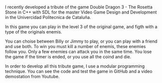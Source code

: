 I recently developed a tribute of the game Double Dragon 3 - The Rosetta Stone in C++ with SDL for the master Video Game Design and Development in the Univercidad Politecnica de Cataluña.

In this game you can play in the level 3 of the original game, and figth with a type of the originals enemis. 

You can choise between Billy or Jimmy to play, or you can play with a friend and use both. 
To win you must kill a number of enemis, these enemies follow you. Only a few enemies can attack you in the same time. 
You lose the game if the timer is ended, or you use all the coind and die.

In order to develop all this tribute game, I use a modular programming technique. You can see the code and test the game in GitHub and a video demostation from Youtube.
